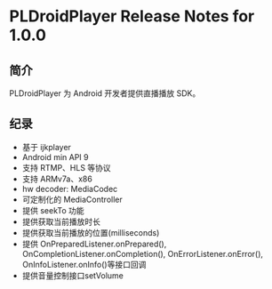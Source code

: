 # PLDroidPlayer Release Notes for 1.0.0

## 简介
PLDroidPlayer 为 Android 开发者提供直播播放 SDK。

## 纪录
* 基于 ijkplayer 
* Android min API 9
* 支持 RTMP、HLS 等协议
* 支持 ARMv7a、x86
* hw decoder: MediaCodec
* 可定制化的 MediaController
* 提供 seekTo 功能
* 提供获取当前播放时长
* 提供获取当前播放的位置(milliseconds)
* 提供 OnPreparedListener.onPrepared(), OnCompletionListener.onCompletion(), OnErrorListener.onError(), OnInfoListener.onInfo()等接口回调
* 提供音量控制接口setVolume
